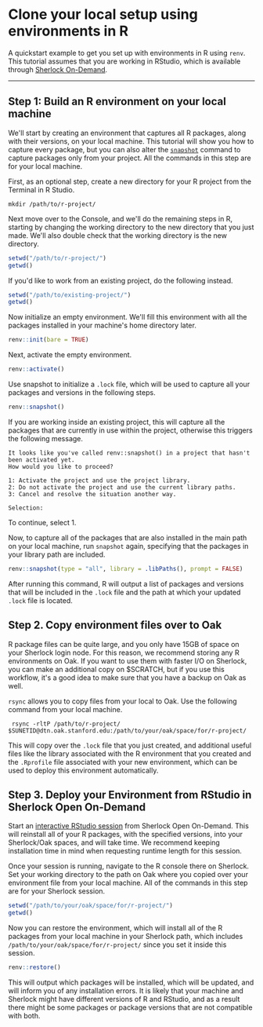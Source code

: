 # Clone your local setup using environments in R

A quickstart example to get you set up with environments in R using `renv`. This tutorial assumes that you are working in RStudio, which is available through [Sherlock On-Demand](https://ondemand.sherlock.stanford.edu/pun/sys/dashboard/batch_connect/sys/sh_rstudio/session_contexts/new).

---
## Step 1: Build an R environment on your local machine

We'll start by creating an environment that captures all R packages, along with their versions, on your local machine. This tutorial will show you how to capture every package, but you can also alter the [`snapshot`](https://rstudio.github.io/renv/reference/snapshot.html) command to capture packages only from your project. All the commands in this step are for your local machine.

First, as an optional step, create a new directory for your R project from the Terminal in R Studio.
```shell
mkdir /path/to/r-project/
```

Next move over to the Console, and we'll do the remaining steps in R, starting by changing the working directory to the new directory that you just made. We'll also double check that the working directory is the new directory.
```r
setwd("/path/to/r-project/")
getwd()
```
If you'd like to work from an existing project, do the following instead.
```r
setwd("/path/to/existing-project/")
getwd()
```

Now initialize an empty environment. We'll fill this environment with all the packages installed in your machine's home directory later.
```r
renv::init(bare = TRUE)
```

Next, activate the empty environment.
```r
renv::activate()
```

Use snapshot to initialize a `.lock` file, which will be used to capture all your packages and versions in the following steps.
```r
renv::snapshot()
```
If you are working inside an existing project, this will capture all the packages that are currently in use within the project, otherwise this triggers the following message.
```
It looks like you've called renv::snapshot() in a project that hasn't been activated yet.
How would you like to proceed? 

1: Activate the project and use the project library.
2: Do not activate the project and use the current library paths.
3: Cancel and resolve the situation another way.

Selection:
```
To continue, select 1.

Now, to capture all of the packages that are also installed in the main path on your local machine, run `snapshot` again, specifying that the packages in your library path are included.
```r
renv::snapshot(type = "all", library = .libPaths(), prompt = FALSE)
```
After running this command, R will output a list of packages and versions that will be included in the `.lock` file and the path at which your updated `.lock` file is located.

## Step 2. Copy environment files over to Oak

R package files can be quite large, and you only have 15GB of space on your Sherlock login node. For this reason, we recommend storing any R environments on Oak. If you want to use them with faster I/O on Sherlock, you can make an additional copy on $SCRATCH, but if you use this workflow, it's a good idea to make sure that you have a backup on Oak as well.

`rsync` allows you to copy files from your local to Oak. Use the following command from your local machine.
```shell
 rsync -rltP /path/to/r-project/ $SUNETID@dtn.oak.stanford.edu:/path/to/your/oak/space/for/r-project/
```

This will copy over the `.lock` file that you just created, and additional useful files like the library associated with the R environment that you created and the `.Rprofile` file associated with your new environment, which can be used to deploy this environment automatically.

## Step 3. Deploy your Environment from RStudio in Sherlock Open On-Demand

Start an [interactive RStudio session](https://ondemand.sherlock.stanford.edu/pun/sys/dashboard/batch_connect/sys/sh_rstudio/session_contexts/new) from Sherlock Open On-Demand. This will reinstall all of your R packages, with the specified versions, into your Sherlock/Oak spaces, and will take time. We recommend keeping installation time in mind when requesting runtime length for this session.

Once your session is running, navigate to the R console there on Sherlock. Set your working directory to the path on Oak where you copied over your environment file from your local machine. All of the commands in this step are for your Sherlock session.
```r
setwd("/path/to/your/oak/space/for/r-project/")
getwd()
```

Now you can restore the environment, which will install all of the R packages from your local machine in your Sherlock path, which includes `/path/to/your/oak/space/for/r-project/` since you set it inside this session.
```r
renv::restore()
```
This will output which packages will be installed, which will be updated, and will inform you of any installation errors. It is likely that your machine and Sherlock might have different versions of R and RStudio, and as a result there might be some packages or package versions that are not compatible with both.
